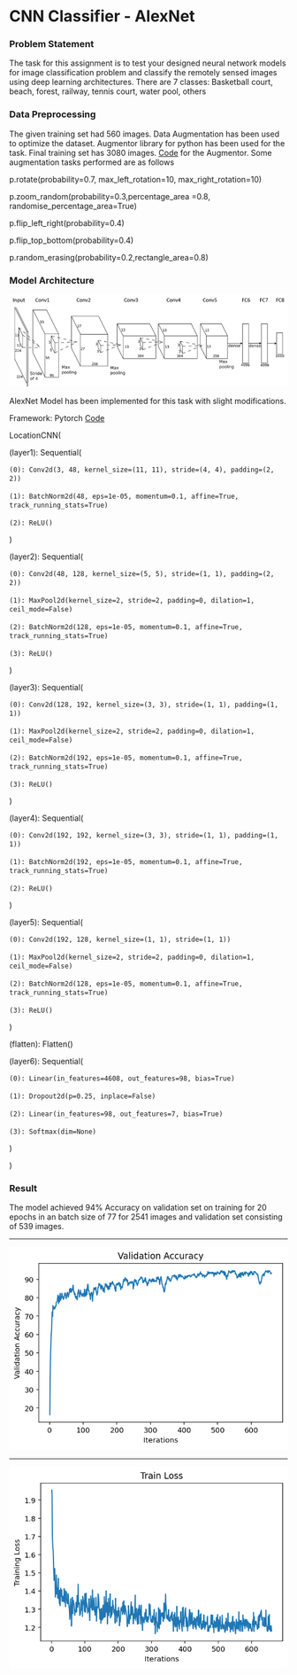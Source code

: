 # CNN Classifier - AlexNet

### Problem Statement

The task for this assignment is to test your designed neural network models for image classification problem and classify the remotely sensed images using deep learning architectures. There are 7 classes: Basketball court, beach, forest, railway, tennis court, water pool, others

### Data Preprocessing 

The given training set had 560 images. Data Augmentation has been used to optimize the dataset. Augmentor library for python has been used for the task. Final training set has 3080 images. [Code](GNR_638_Kaggle_DataPreprocessing.ipynb) for the Augmentor. Some augmentation tasks performed are as follows
  
p.rotate(probability=0.7, max_left_rotation=10, max_right_rotation=10)

p.zoom_random(probability=0.3,percentage_area =0.8, randomise_percentage_area=True)

p.flip_left_right(probability=0.4)

p.flip_top_bottom(probability=0.4)

p.random_erasing(probability=0.2,rectangle_area=0.8)

### Model Architecture

![AlexNet](alexnet.png)

AlexNet Model has been implemented for this task with slight modifications.

Framework: Pytorch
[Code](GNR_638_Kaggle.ipynb)

LocationCNN(

  (layer1): Sequential(

    (0): Conv2d(3, 48, kernel_size=(11, 11), stride=(4, 4), padding=(2, 2))

    (1): BatchNorm2d(48, eps=1e-05, momentum=0.1, affine=True, track_running_stats=True)

    (2): ReLU()

  )

  (layer2): Sequential(

    (0): Conv2d(48, 128, kernel_size=(5, 5), stride=(1, 1), padding=(2, 2))

    (1): MaxPool2d(kernel_size=2, stride=2, padding=0, dilation=1, ceil_mode=False)

    (2): BatchNorm2d(128, eps=1e-05, momentum=0.1, affine=True, track_running_stats=True)

    (3): ReLU()

  )

  (layer3): Sequential(

    (0): Conv2d(128, 192, kernel_size=(3, 3), stride=(1, 1), padding=(1, 1))

    (1): MaxPool2d(kernel_size=2, stride=2, padding=0, dilation=1, ceil_mode=False)

    (2): BatchNorm2d(192, eps=1e-05, momentum=0.1, affine=True, track_running_stats=True)

    (3): ReLU()

  )

  (layer4): Sequential(

    (0): Conv2d(192, 192, kernel_size=(3, 3), stride=(1, 1), padding=(1, 1))

    (1): BatchNorm2d(192, eps=1e-05, momentum=0.1, affine=True, track_running_stats=True)

    (2): ReLU()

  )

  (layer5): Sequential(

    (0): Conv2d(192, 128, kernel_size=(1, 1), stride=(1, 1))

    (1): MaxPool2d(kernel_size=2, stride=2, padding=0, dilation=1, ceil_mode=False)

    (2): BatchNorm2d(128, eps=1e-05, momentum=0.1, affine=True, track_running_stats=True)

    (3): ReLU()

  )

  (flatten): Flatten()

  (layer6): Sequential(

    (0): Linear(in_features=4608, out_features=98, bias=True)

    (1): Dropout2d(p=0.25, inplace=False)

    (2): Linear(in_features=98, out_features=7, bias=True)

    (3): Softmax(dim=None)

  )

)

### Result

The model achieved 94% Accuracy on validation set on training for 20 epochs in an batch size of 77 for 2541 images and validation set consisting of 539 images.
<hr>

![Accuracy](accuracy.png)

<hr>

![TrainingLoss](trainloss.png)



